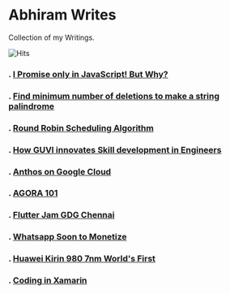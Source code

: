 # Abhiram Writes
Collection of my Writings.

![Hits](https://hitcounter.pythonanywhere.com/count/tag.svg?url=https%3A%2F%2Fgithub.com%2FAbhiramReddyD%2FAbhiramWrites)

### . [I Promise only in JavaScript! But Why?](https://iq.opengenus.org/promises-in-javascript/)
### . [Find minimum number of deletions to make a string palindrome](https://iq.opengenus.org/minimum-deletions-to-make-string-palindrome/)
### . [Round Robin Scheduling Algorithm](https://iq.opengenus.org/round-robin-scheduling/)
### . [How GUVI innovates Skill development in Engineers](https://medium.com/@abhiram.reddy/guvi-df9154e3593c)
### . [Anthos on Google Cloud](https://www.linkedin.com/posts/abhiramreddyduggempudi_google-gcp-googlecloud-activity-6613328545395601408-frDm)
### . [AGORA 101](https://medium.com/fnplus/agora-101-4805256a25ff)
### . [Flutter Jam GDG Chennai](https://medium.com/fnplus/flutter-jam-gdgchennai-b36f8539c7fb)
### . [Whatsapp Soon to Monetize](https://medium.com/@abhiramreddy31/whatsapp-soon-to-monetize-46760f362c4c)
### . [Huawei Kirin 980 7nm World's First](https://techknowspace.wordpress.com/2018/08/31/huawei-kirin-980-worlds-first-7nm-commercial-chipset-big-threat-to-snapdragon/)
### . [Coding in Xamarin ](https://techknowspace.wordpress.com/2018/09/03/code-your-app-in-xamarin-and-delpoy-in-iosandroid-and-windows/)
